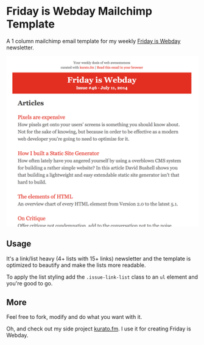 # Friday is Webday Mailchimp Template

A 1 column mailchimp email template for my weekly [Friday is Webday](http://danielpuglisi.com/fridayiswebday) newsletter.

![Friday is Webday Mailchimp Template Screenshot](assets/screenshot.png)

## Usage

It's a link/list heavy (4+ lists with 15+ links) newsletter and the template is optimized to beautify and make the lists more readable.

To apply the list styling add the `.issue-link-list` class to an `ul` element and you're good to go.

## More

Feel free to fork, modify and do what you want with it.

Oh, and check out my side project [kurato.fm](http://kurato.fm). I use it for creating Friday is Webday.
